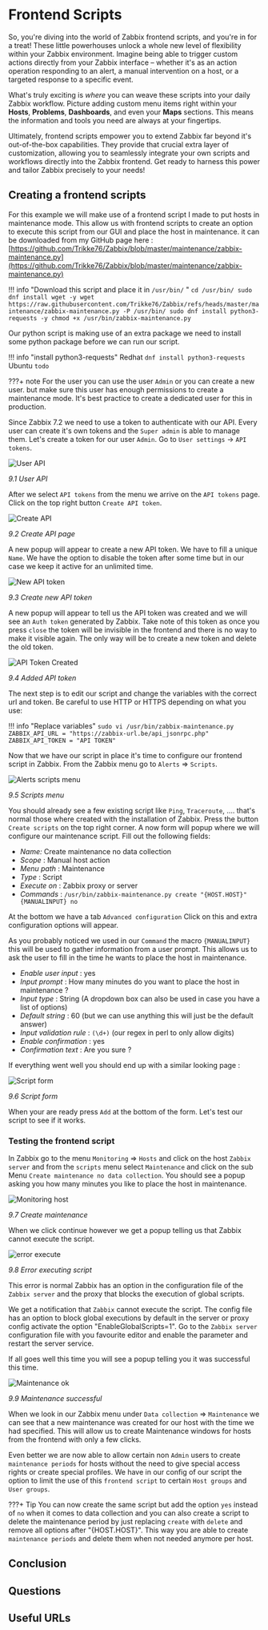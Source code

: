 # Frontend Scripts

So, you're diving into the world of Zabbix frontend scripts, and you're in for 
a treat! These little powerhouses unlock a whole new level of flexibility within
your Zabbix environment. Imagine being able to trigger custom actions directly from
your Zabbix interface – whether it's as an action operation responding to an alert,
a manual intervention on a host, or a targeted response to a specific event.

What's truly exciting is *where* you can weave these scripts into your daily Zabbix
workflow. Picture adding custom menu items right within your **Hosts**, **Problems**,
**Dashboards**, and even your **Maps** sections. This means the information and
tools you need are always at your fingertips.

Ultimately, frontend scripts empower you to extend Zabbix far beyond it's out-of-the-box
capabilities. They provide that crucial extra layer of customization, allowing you
to seamlessly integrate your own scripts and workflows directly into the Zabbix
frontend. Get ready to harness this power and tailor Zabbix precisely to your needs!

## Creating a frontend scripts

For this example we will make use of a frontend script I made to put hosts in
maintenance mode. This allow us with frontend scripts to create an option to execute
this script from our GUI and place the host in maintenance. it can be downloaded
from my GitHub page here :
[https://github.com/Trikke76/Zabbix/blob/master/maintenance/zabbix-maintenance.py](https://github.com/Trikke76/Zabbix/blob/master/maintenance/zabbix-maintenance.py)

!!! info "Download this script and place it in `/usr/bin/` "
    ```
    cd /usr/bin/
    sudo dnf install wget -y
    wget https://raw.githubusercontent.com/Trikke76/Zabbix/refs/heads/master/maintenance/zabbix-maintenance.py -P /usr/bin/
    sudo dnf install python3-requests -y
    chmod +x /usr/bin/zabbix-maintenance.py
    ```

Our python script is making use of an extra package we need to install some python
package before we can run our script.

!!! info "install python3-requests"
    Redhat
    ```
    dnf install python3-requests
    ```
    Ubuntu
    ```
    todo
    ```

???+ note
    For the user you can use the user `Admin` or you can create a new user. but
    make sure this user has enough permissions to create a maintenance mode.
    It's best practice to create a dedicated user for this in production.

Since Zabbix 7.2 we need to use a token to authenticate with our API. Every user
can create it's own tokens and the `Super admin` is able to manage them.
Let's create a token for our user `Admin`. Go to `User settings` -> `API tokens`.

![User API](ch09-scripts-user.png)

*9.1 User API*

After we select `API tokens` from the menu we arrive on the `API tokens` page.
Click on the top right button `Create API token`.

![Create API](ch09-create-api.png)

*9.2 Create API page*

A new popup will appear to create a new API token. We have to fill a unique `Name`.
We have the option to disable the token after some time but in our case we keep
it active for an unlimited time.

![New API token](ch09-new-api-token.png)

*9.3 Create new API token*

A new popup will appear to tell us the API token was created and we will see 
an `Auth token` generated by Zabbix. Take note of this token as once you press
`close` the token will be invisible in the frontend and there is no way to make
it visible again. The only way will be to create a new token and delete the old
token.

![API Token Created](ch09-api-token-added.png)

*9.4 Added API token*


The next step is to edit our script and change the variables with the correct url
and token. Be careful to use HTTP or HTTPS depending on what you use:

!!! info "Replace variables"
    ```
    sudo vi /usr/bin/zabbix-maintenance.py
    ```
    ```
    ZABBIX_API_URL = "https://zabbix-url.be/api_jsonrpc.php"
    ZABBIX_API_TOKEN = "API TOKEN"
    ```

Now that we have our script in place it's time to configure our frontend script
in Zabbix. From the Zabbix menu go to `Alerts` => `Scripts`.

![Alerts scripts menu](ch09-Alert-scripts-menu.png)

*9.5 Scripts menu*

You should already see a few existing script  like `Ping`, `Traceroute`, .... that's
normal those where created with the installation of Zabbix. Press the button `Create scripts`
on the top right corner. A now form will popup where we will configure our maintenance
script. Fill out the following fields:

- *Name:* Create maintenance no data collection
- *Scope* : Manual host action
- *Menu path* : Maintenance
- *Type* : Script 
- *Execute on* : Zabbix proxy or server
- *Commands* : `/usr/bin/zabbix-maintenance.py create "{HOST.HOST}" {MANUALINPUT} no`

At the bottom we have a tab `Advanced configuration` Click on this and extra configuration
options will appear.

As you probably noticed we used in our `Command` the macro `{MANUALINPUT}` this
will be used to gather information from a user prompt. This allows us to ask
the user to fill in the time he wants to place the host in maintenance.

- *Enable user input* : yes
- *Input prompt* : How many minutes do you want to place the host in maintenance ?
- *Input type* : String (A dropdown box can also be used in case you have a list of options)
- *Default string* : 60 (but we can use anything this will just be the default answer)
- *Input validation rule* : `(\d+)` (our regex in perl to only allow digits)
- *Enable confirmation* : yes
- *Confirmation text* : Are you sure ?

If everything went well you should end up with a similar looking page :

![Script form](ch09-script-form.png)

*9.6 Script form*

When your are ready press `Add` at the bottom of the form. Let's test our script
to see if it works.

### Testing the frontend script

In Zabbix go to the menu `Monitoring` => `Hosts` and click on the host `Zabbix server`
and from the `scripts` menu select `Maintenance` and click on the sub Menu
`Create maintenance no data collection`. You should see a popup asking you how 
many minutes you like to place the host in maintenance.

![Monitoring host](ch09-host-testing-script.png)

*9.7 Create maintenance*

When we click continue however we get a popup telling us that Zabbix cannot execute the script.

![error execute](ch09-error-execute-script.png)

*9.8 Error executing script*

This error is normal Zabbix has an option in the configuration file of the `Zabbix server`
and the proxy that blocks the execution of global scripts. 

We get a notification that `Zabbix` cannot execute the script. The config file
has an option to block global executions by default in the server or proxy config
activate the option "EnableGlobalScripts=1". Go to the `Zabbix server` configuration
file with you favourite editor and enable the parameter and restart the server service. 


If all goes well this time you will see a popup telling you it was successful this time.

![Maintenance ok](ch09-ok-execute-script.png)

*9.9 Maintenance successful*

When we look in our Zabbix menu under `Data collection` => `Maintenance` we can see
that a new maintenance was created for our host with the time we had specified.
This will allow us to create Maintenance windows for hosts from the frontend with
only a few clicks.

Even better we are now able to allow certain non `Admin` users to create `maintenance periods`
for hosts without the need to give special access rights or create special profiles.
We have in our config of our script the option to limit the use of this `frontend script`
to certain `Host groups` and `User groups`.

???+ Tip 
    You can now create the same script but add the option `yes` instead of `no`
    when it comes to data collection and you can also create a script to delete
    the maintenance period by just replacing `create` with `delete` and remove
    all options after "{HOST.HOST}". This way you are able to create `maintenance periods`
    and delete them when not needed anymore per host.
    




## Conclusion

## Questions

## Useful URLs


